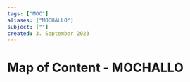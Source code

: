 ```yaml
---
tags: ["MOC"]
aliases: ["MOCHALLO"]
subject: [""]
created: 3. September 2023
---
```


# Map of Content - MOCHALLO

  
